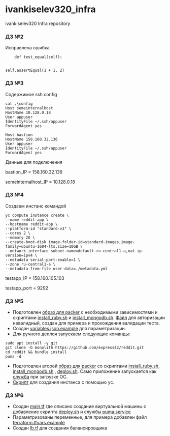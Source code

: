 # ivankiselev320_infra

ivankiselev320 Infra repository

### ДЗ №2

Исправлена ошибка

```
    def test_equal(self):


self.assertEqual(1 + 1, 2)
```

### ДЗ №3

Содержимое ssh config

```
cat .\config
Host someinternalhost
HostName 10.128.0.18
User appuser
IdentityFile ~/.ssh/appuser
ForwardAgent yes

Host bastion
HostName 158.160.32.136
User appuser
IdentityFile ~/.ssh/appuser
ForwardAgent yes
```

Данные для подключения

bastion_IP = 158.160.32.136

someinternalhost_IP = 10.128.0.18

### ДЗ №4

Создаем инстанс командой

```
yc compute instance create \
--name reddit-app \
--hostname reddit-app \
--platform-id "standard-v3" \
--cores 2 \
--memory 2G \
--create-boot-disk image-folder-id=standard-images,image-family=ubuntu-1604-lts,size=10GB \
--network-interface subnet-name=default-ru-central1-a,nat-ip-version=ipv4 \
--metadata serial-port-enable=1 \
--zone ru-central1-a \
--metadata-from-file user-data=./metadata.yml
```

testapp_IP = 158.160.105.103

testapp_port = 9292

### ДЗ №5

- Подготовлен [образ для packer](/packer/ubuntu16.json) с необходимыми зависимостями и
  скриптами [install_ruby.sh](/packer/scripts/install_ruby.sh)
  и [install_mongodb.sh](/packer/scripts/install_mongodb.sh). [Файл](/packer/service-account-key.json.example) для
  авторизации невалидный, создан для примера и прохождения валидации теста.
- Создан [variables.json.example](/packer/variables.json.example) для параметризации.
- Для ручного деплоя запускаем следующие команды:

```
sudo apt install -y git
git clone -b monolith https://github.com/express42/reddit.git
cd reddit && bundle install
puma -d
```

- Подготовлен второй [образ для packer](/packer/immutable.json) со
  скриптами [install_ruby.sh](/packer/scripts/install_ruby.sh), [install_mongodb.sh](/packer/scripts/install_mongodb.sh)
  , [deploy.sh](/packer/scripts/deploy.sh). Само приложение запускается как [служба](/packer/files/reddit.service) при
  загрузке ОС.
- [Скрипт](/config-scripts/create-reddit-vm.sh) для создания инстанса с помощью yc.

### ДЗ №6

- Создан [main.tf](terraform/main.tf) где описано создание виртуальной машины с добавление
  скрипта [deploy.sh](terraform/files/deploy.sh) и службы [puma.service](terraform/files/puma.service)
- Параметризованы переменные, для примера добавлен файл [terraform.tfvars.example](terraform/terraform.tfvars.example)
- Создан [lb.tf](terraform/lb.tf) для создания балансировщика
